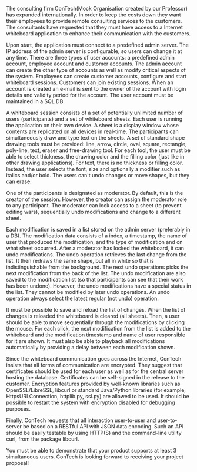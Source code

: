 The consulting firm ConTech(Mock Organisation created by our Professor) has expanded internationally. In order to keep the costs down they want their employees to provide remote consulting services to the customers. The consultants have requested that they must have access to a Internet whiteboard application to enhance their communication with the customers.

Upon start, the application must connect to a predefined admin server. The IP address of the admin server is configurable, so users can change it at any time. There are three types of user accounts: a predefined admin account, employee account and customer accounts. The admin account can create the other type of accounts as well as modify critical aspects of the system. Employees can create customer accounts, configure and start whiteboard sessions. Customers can join existing sessions. When an account is created an e-mail is sent to the owner of the account with login details and validity period for the account. The user account must be maintained in a SQL DB.

A whiteboard session consists of a set of potentially unlimited number of users (participants) and a set of whiteboard sheets. Each user is running the application on their own device. A sheet is a display window whose contents are replicated on all devices in real-time. The participants can simultaneously draw and type text on the sheets. A set of standard shape drawing tools must be provided: line, arrow, circle, oval, square, rectangle, poly-line, text, eraser and free-drawing tool. For each tool, the user must be able to select thickness, the drawing color and the filling color (just like in other drawing applications). For text, there is no thickness or filling color. Instead, the user selects the font, size and optionally a modifier such as italics and/or bold. The users can't undo changes or move shapes, but they can erase.

One of the participants is designated as moderator. By default, this is the creator of the session. However, the creator can assign the moderator role to any participant. The moderator can lock access to a sheet (to prevent editing wars), sequentially undo modifications and change to a different sheet.

Each modification is saved in a list stored on the admin server (preferably in a DB). The modification data consists of a index, a timestamp, the name of user that produced the modification, and the type of modification and on what sheet occurred. After a moderator has locked the whiteboard, it can undo modifications. The undo operation retrieves the last change from the list. It then redraws the same shape, but all in white so that is indistinguishable from the background. The next undo operations picks the next modification from the back of the list. The undo modification are also saved to the modification list (so that participants can see that their work has been undone). However, the undo modifications have a special status in the list. They cannot be modified by later undo operations. An undo operation always select the latest regular (not undo) operation.

It must be possible to save and reload the list of changes. When the list of changes is reloaded the whiteboard is cleared (all sheets). Then, a user should be able to move sequentially through the modifications by clicking the mouse. For each click, the next modification from the list is added to the whiteboard and the modification timestamp and name of user responsible for it are shown. It must also be able to playback all modifications automatically by providing a delay between each modification shown.

Since the whiteboard communication goes across the Internet, ConTech insists that all forms of communication are encrypted. They suggest that certificates should be used for each user as well as for the central server hosting the database. Certificates can be self-signed in the release to the customer. Encryption features provided by well-known libraries such as OpenSSL/LibreSSL, libcurl or standard Java/Python libraries (for example, HttpsURLConnection, httplib.py, ssl.py)  are allowed to be used. It should be possible to restart the system with encryption disabled for debugging purposes.

Finally, ConTech requests that all interaction user-to-user and user-to-server be based on a RESTful API with JSON data encoding. Such an API should be easily testable by using HTTP(S) and the command-line utility curl, from the package libcurl.

You must be able to demonstrate that your product supports at least 3 simultaneous users. ConTech is looking forward to receiving your project proposal!